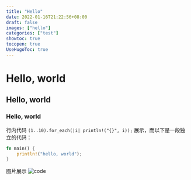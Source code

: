 ```yaml
---
title: "Hello"
date: 2022-01-16T21:22:56+08:00
draft: false
images: ["hello"]
categories: ["test"]
showtoc: true
tocopen: true
UseHugoToc: true
---
```


# Hello, world
## Hello, world
### Hello, world

行内代码 `(1..10).for_each(|i| println!("{}", i));` 展示，而以下是一段独立的代码：
``` rust
fn main() {
    println!("hello, world");
}
```

图片展示
![code](./ship.png)

